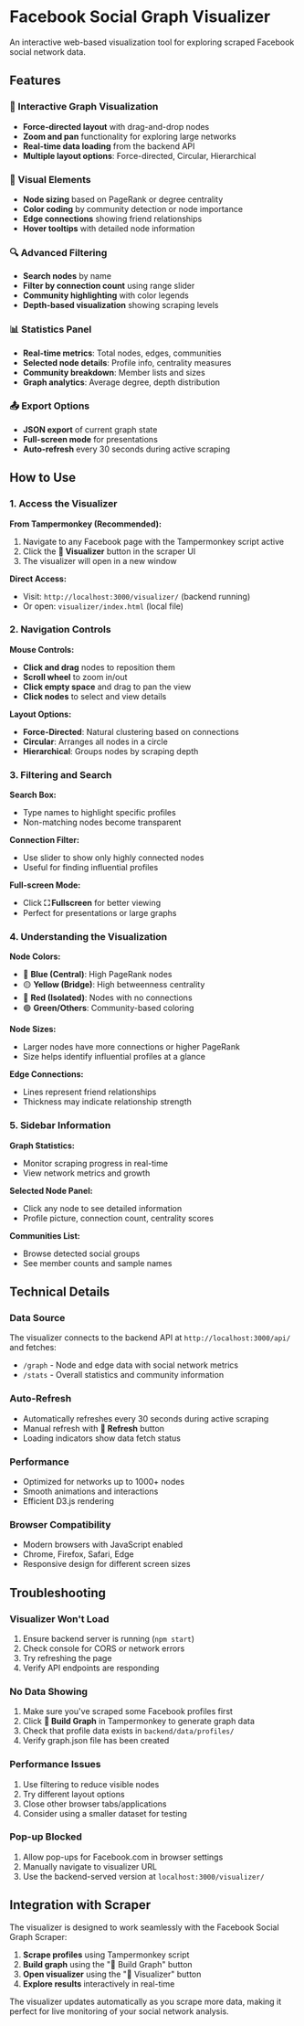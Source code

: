 # Facebook Social Graph Visualizer

An interactive web-based visualization tool for exploring scraped Facebook social network data.

## Features

### 🎯 Interactive Graph Visualization
- **Force-directed layout** with drag-and-drop nodes
- **Zoom and pan** functionality for exploring large networks
- **Real-time data loading** from the backend API
- **Multiple layout options**: Force-directed, Circular, Hierarchical

### 🎨 Visual Elements
- **Node sizing** based on PageRank or degree centrality
- **Color coding** by community detection or node importance
- **Edge connections** showing friend relationships
- **Hover tooltips** with detailed node information

### 🔍 Advanced Filtering
- **Search nodes** by name
- **Filter by connection count** using range slider
- **Community highlighting** with color legends
- **Depth-based visualization** showing scraping levels

### 📊 Statistics Panel
- **Real-time metrics**: Total nodes, edges, communities
- **Selected node details**: Profile info, centrality measures
- **Community breakdown**: Member lists and sizes
- **Graph analytics**: Average degree, depth distribution

### 📤 Export Options
- **JSON export** of current graph state
- **Full-screen mode** for presentations
- **Auto-refresh** every 30 seconds during active scraping

## How to Use

### 1. Access the Visualizer

**From Tampermonkey (Recommended):**
1. Navigate to any Facebook page with the Tampermonkey script active
2. Click the **🎯 Visualizer** button in the scraper UI
3. The visualizer will open in a new window

**Direct Access:**
- Visit: `http://localhost:3000/visualizer/` (backend running)
- Or open: `visualizer/index.html` (local file)

### 2. Navigation Controls

**Mouse Controls:**
- **Click and drag** nodes to reposition them
- **Scroll wheel** to zoom in/out
- **Click empty space** and drag to pan the view
- **Click nodes** to select and view details

**Layout Options:**
- **Force-Directed**: Natural clustering based on connections
- **Circular**: Arranges all nodes in a circle
- **Hierarchical**: Groups nodes by scraping depth

### 3. Filtering and Search

**Search Box:**
- Type names to highlight specific profiles
- Non-matching nodes become transparent

**Connection Filter:**
- Use slider to show only highly connected nodes
- Useful for finding influential profiles

**Full-screen Mode:**
- Click **⛶ Fullscreen** for better viewing
- Perfect for presentations or large graphs

### 4. Understanding the Visualization

**Node Colors:**
- 🔵 **Blue (Central)**: High PageRank nodes
- 🟡 **Yellow (Bridge)**: High betweenness centrality
- 🔴 **Red (Isolated)**: Nodes with no connections
- 🟢 **Green/Others**: Community-based coloring

**Node Sizes:**
- Larger nodes have more connections or higher PageRank
- Size helps identify influential profiles at a glance

**Edge Connections:**
- Lines represent friend relationships
- Thickness may indicate relationship strength

### 5. Sidebar Information

**Graph Statistics:**
- Monitor scraping progress in real-time
- View network metrics and growth

**Selected Node Panel:**
- Click any node to see detailed information
- Profile picture, connection count, centrality scores

**Communities List:**
- Browse detected social groups
- See member counts and sample names

## Technical Details

### Data Source
The visualizer connects to the backend API at `http://localhost:3000/api/` and fetches:
- `/graph` - Node and edge data with social network metrics
- `/stats` - Overall statistics and community information

### Auto-Refresh
- Automatically refreshes every 30 seconds during active scraping
- Manual refresh with **🔄 Refresh** button
- Loading indicators show data fetch status

### Performance
- Optimized for networks up to 1000+ nodes
- Smooth animations and interactions
- Efficient D3.js rendering

### Browser Compatibility
- Modern browsers with JavaScript enabled
- Chrome, Firefox, Safari, Edge
- Responsive design for different screen sizes

## Troubleshooting

### Visualizer Won't Load
1. Ensure backend server is running (`npm start`)
2. Check console for CORS or network errors
3. Try refreshing the page
4. Verify API endpoints are responding

### No Data Showing
1. Make sure you've scraped some Facebook profiles first
2. Click **🔗 Build Graph** in Tampermonkey to generate graph data
3. Check that profile data exists in `backend/data/profiles/`
4. Verify graph.json file has been created

### Performance Issues
1. Use filtering to reduce visible nodes
2. Try different layout options
3. Close other browser tabs/applications
4. Consider using a smaller dataset for testing

### Pop-up Blocked
1. Allow pop-ups for Facebook.com in browser settings
2. Manually navigate to visualizer URL
3. Use the backend-served version at `localhost:3000/visualizer/`

## Integration with Scraper

The visualizer is designed to work seamlessly with the Facebook Social Graph Scraper:

1. **Scrape profiles** using Tampermonkey script
2. **Build graph** using the "🔗 Build Graph" button
3. **Open visualizer** using the "🎯 Visualizer" button
4. **Explore results** interactively in real-time

The visualizer updates automatically as you scrape more data, making it perfect for live monitoring of your social network analysis.
